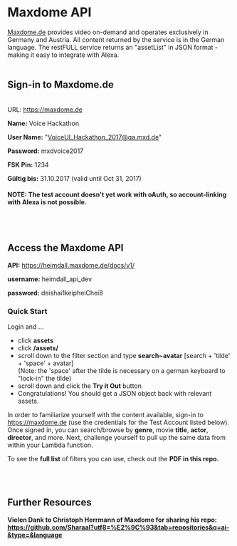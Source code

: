 # Maxdome API
<a href="https://maxdome.de" automatic>Maxdome.de</a> provides video on-demand and operates exclusively in Germany and Austria. All content returned by the service is in the German language. The restFULL service returns an "assetList" in JSON format - making it easy to integrate with Alexa.
<br>
<br>

## Sign-in to Maxdome.de
<br>URL:</b> <a href="https://maxdome.de" automatic>https://maxdome.de</a>

<b>Name:</b> Voice Hackathon

<b>User Name:</b> "VoiceUI_Hackathon_2017@qa.mxd.de"

<b>Password:</b> mxdvoice2017

<b>FSK Pin:</b> 1234

<b>Gültig bis:</b> 31.10.2017 (valid until Oct 31, 2017)

#### NOTE: The test account doesn't yet work with oAuth, so account-linking with Alexa is not possible.
<br>
<br>

## Access the Maxdome API 

<b>API:</b> https://heimdall.maxdome.de/docs/v1/

<b>username:</b> heimdall_api_dev

<b>password:</b> deishai1keipheiChei8

### Quick Start

Login and ...
<ul>
<li>click <b>assets</b></li>
<li>click <b>/assets/</b></li>
<li>scroll down to the filter section and type <b>search~avatar</b> [search + 'tilde' + 'space' + avatar]<br>
(Note: the 'space' after the tilde is necessary on a german keyboard to "lock-in" the tilde)</li>
<li>scroll down and click the <b>Try it Out</b> button</li>
<li>Congratulations! You should get a JSON object back with relevant assets.
</ul>

In order to familiarize yourself with the content available, sign-in to https://maxdome.de (use the credentials for the Test Account listed below). Once signed in, you can search/browse by <b>genre</b>, movie <b>title</b>, <b>actor</b>, <b>director</b>, and more. Next, challenge yourself to pull up the same data from within your Lambda function. 

To see the <b>full list</b> of filters you can use, check out the <b>PDF in this repo.</p>
<br><br>


## Further Resources
Vielen Dank to Christoph Herrmann of Maxdome for sharing his repo:<br>
https://github.com/Sharaal?utf8=%E2%9C%93&tab=repositories&q=ai-&type=&language
